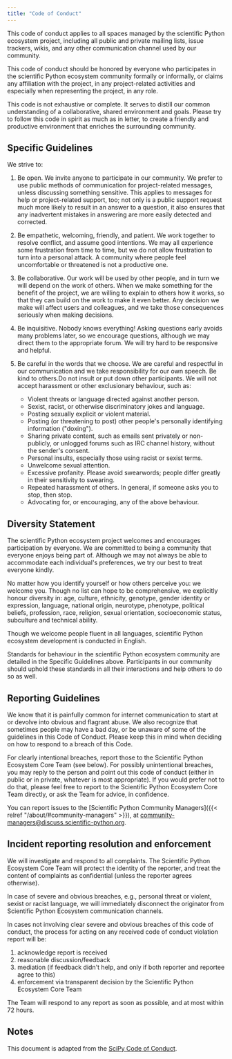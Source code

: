 ```yaml
---
title: "Code of Conduct"
---
```


This code of conduct applies to all spaces managed by the scientific Python
ecosystem project, including all public and private mailing lists,
issue trackers, wikis, and any other communication channel used by our
community.

This code of conduct should be honored by everyone who participates in the
scientific Python ecosystem community formally or informally, or
claims any affiliation with the project, in any project-related activities and
especially when representing the project, in any role.

This code is not exhaustive or complete.
It serves to distill our common understanding of a collaborative, shared
environment and goals.
Please try to follow this code in spirit as much as in letter, to create a
friendly and productive environment that enriches the surrounding community.

## Specific Guidelines

We strive to:

1.  Be open.
    We invite anyone to participate in our community.
    We prefer to use public methods of communication for project-related messages,
    unless discussing something sensitive.
    This applies to messages for help or project-related support, too; not only
    is a public support request much more likely to result in an answer to a
    question, it also ensures that any inadvertent mistakes in answering are more
    easily detected and corrected.

2.  Be empathetic, welcoming, friendly, and patient.
    We work together to resolve conflict, and assume good intentions.
    We may all experience some frustration from time to time, but
    we do not allow frustration to turn into a personal attack.
    A community where people feel uncomfortable or threatened is not a productive one.

3.  Be collaborative.
    Our work will be used by other people, and in turn
    we will depend on the work of others.
    When we make something for the benefit of the project, we are willing to explain
    to others how it works, so that they can build on the work to make it even better.
    Any decision we make will affect users and colleagues, and we take
    those consequences seriously when making decisions.

4.  Be inquisitive.
    Nobody knows everything!
    Asking questions early avoids many problems later, so we encourage
    questions, although we may direct them to the appropriate forum.
    We will try hard to be responsive and helpful.

5.  Be careful in the words that we choose.
    We are careful and respectful in our communication and
    we take responsibility for our own speech.
    Be kind to others.Do not insult or put down other participants.
    We will not accept harassment or other exclusionary behaviour, such as:

    - Violent threats or language directed against another person.
    - Sexist, racist, or otherwise discriminatory jokes and language.
    - Posting sexually explicit or violent material.
    - Posting (or threatening to post) other people's personally identifying information ("doxing").
    - Sharing private content, such as emails sent privately or non-publicly,
      or unlogged forums such as IRC channel history, without the sender's consent.
    - Personal insults, especially those using racist or sexist terms.
    - Unwelcome sexual attention.
    - Excessive profanity.
      Please avoid swearwords; people differ greatly in their sensitivity to swearing.
    - Repeated harassment of others.
      In general, if someone asks you to stop, then stop.
    - Advocating for, or encouraging, any of the above behaviour.

## Diversity Statement

The scientific Python ecosystem project welcomes and encourages participation by everyone.
We are committed to being a community that everyone enjoys being part of.
Although we may not always be able to accommodate each individual's preferences,
we try our best to treat everyone kindly.

No matter how you identify yourself or how others perceive you: we welcome you.
Though no list can hope to be comprehensive, we explicitly honour diversity in:
age, culture, ethnicity, genotype, gender identity or expression, language,
national origin, neurotype, phenotype, political beliefs, profession, race, religion,
sexual orientation, socioeconomic status, subculture and technical ability.

Though we welcome people fluent in all languages, scientific Python ecosystem
development is conducted in English.

Standards for behaviour in the scientific Python ecosystem community are
detailed in the Specific Guidelines above.
Participants in our community should uphold these standards in all their
interactions and help others to do so as well.

## Reporting Guidelines

We know that it is painfully common for internet communication to start
at or devolve into obvious and flagrant abuse.
We also recognize that sometimes people may have a bad day, or be unaware of
some of the guidelines in this Code of Conduct.
Please keep this in mind when deciding on how to respond to a breach of this Code.

For clearly intentional breaches, report those to the Scientific Python
Ecosystem Core Team (see below).
For possibly unintentional breaches, you may reply to the person and point out
this code of conduct (either in public or in private, whatever is most
appropriate).
If you would prefer not to do that, please feel free to report to the
Scientific Python Ecosystem Core Team directly, or ask the Team for advice, in
confidence.

You can report issues to the
[Scientific Python Community Managers]({{< relref "/about/#community-managers" >}}),
at <community-managers@discuss.scientific-python.org>.

<!--
If your report involves any members of the Team, or if they feel they
have a conflict of interest in handling it, then they will recuse
themselves from considering your report. Alternatively, if for any
reason you feel uncomfortable making a report to the Team, then you
can also contact:

-   Senior [NumFOCUS
    staff](https://numfocus.org/code-of-conduct#persons-responsible):
    <conduct@numfocus.org>.
-->

## Incident reporting resolution and enforcement

We will investigate and respond to all complaints.
The Scientific Python Ecosystem Core Team will protect the identity of the
reporter, and treat the content of complaints as confidential (unless the
reporter agrees otherwise).

In case of severe and obvious breaches, e.g., personal threat or
violent, sexist or racist language, we will immediately disconnect the
originator from Scientific Python Ecosystem communication channels.

In cases not involving clear severe and obvious breaches of this code of
conduct, the process for acting on any received code of conduct
violation report will be:

1.  acknowledge report is received
2.  reasonable discussion/feedback
3.  mediation (if feedback didn't help, and only if both reporter and
    reportee agree to this)
4.  enforcement via transparent decision by the Scientific Python Ecosystem
    Core Team

The Team will respond to any report as soon as possible, and at most
within 72 hours.

## Notes

This document is adapted from the
[SciPy Code of Conduct](http://scipy.github.io/devdocs/dev/conduct/code_of_conduct.html).
